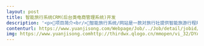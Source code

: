 ```yaml
---                
layout: post       
title: 智能旅行系统CRM(后台类电商管理系统)开发           
description: '<p>项目简介<br/>智能旅行系统/网站是一款对旅行社提供智能旅游行程规划，一键式采购旅游产品，如行程中酒店，机票的SAAS服务平台。通过智能高效算法结合大数据等技术，为旅行社行程规划提高效率。<br/>基本技术框架<br/>前端：Vue.js, Angular.js. BootStrap<br/>后端：.Net, JAVA<br/>数据库：Sqlserver，MongoDB<br/>基本业务需求<br/>能够实时高效处理客户旅游行程订单<br/>能够查看管理用户（旅行社，及旅游从业人员）基本信息，用户行为，用户订单<br/>能够查看管理后台操作人员,访问权限，绩效等<br/>基本业务量数据统计，后台操作人员绩效统计<br/>附件：下订单业务流程图</p>'     
contenturl: https://www.yuanjisong.com/Webpage/Job/../Job/detail/jobid/101479      
img: https://www.yuanjisong.comhttp://thirdwx.qlogo.cn/mmopen/vi_32/DYAIOgq83eqOYdN0orBCZjtLBhClUIbltXSf4ZG6Err5ic2kO8dh0lH3D9iatKY2WRxvx8IRIs7jibpfh1srzxebA/132             
---                 
```


